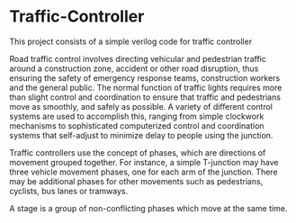 # Traffic-Controller
This project consists of a simple verilog code for traffic controller

Road traffic control involves directing vehicular and pedestrian traffic around a construction zone, accident or other road disruption, thus ensuring the safety of emergency response teams, construction workers and the general public.
The normal function of traffic lights requires more than slight control and coordination to ensure that traffic and pedestrians move as smoothly, and safely as possible. A variety of different control systems are used to accomplish this, ranging from simple clockwork mechanisms to sophisticated computerized control and coordination systems that self-adjust to minimize delay to people using the junction.

Traffic controllers use the concept of phases, which are directions of movement grouped together. For instance, a simple T-junction may have three vehicle movement phases, one for each arm of the junction. There may be additional phases for other movements such as pedestrians, cyclists, bus lanes or tramways.

A stage is a group of non-conflicting phases which move at the same time.
